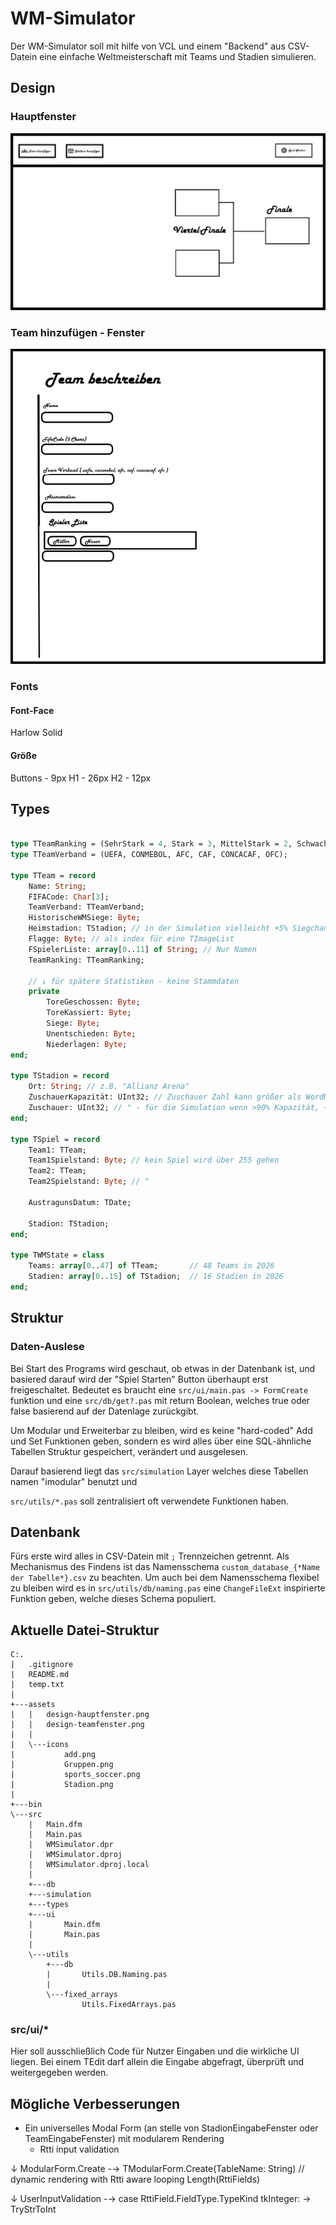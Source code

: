 # WM-Simulator


Der WM-Simulator soll mit hilfe von VCL und einem "Backend" aus CSV-Datein eine einfache Weltmeisterschaft mit Teams und Stadien simulieren.


## Design
### Hauptfenster
![Designvorschlag - Hauptfenster](assets/design-hauptfenster.png)


### Team hinzufügen - Fenster
![Designvorschlag - Teamfenster](assets/design-teamfenster.png)


### Fonts

#### Font-Face
Harlow Solid

#### Größe
Buttons - 9px
H1 - 26px
H2 - 12px


## Types

```Pascal

type TTeamRanking = (SehrStark = 4, Stark = 3, MittelStark = 2, Schwach = 1);
type TTeamVerband = (UEFA, CONMEBOL, AFC, CAF, CONCACAF, OFC);

type TTeam = record
    Name: String;
    FIFACode: Char[3];
    TeamVerband: TTeamVerband;
    HistorischeWMSiege: Byte;
    Heimstadion: TStadion; // in der Simulation vielleicht +5% Siegchancen
    Flagge: Byte; // als index für eine TImageList
    FSpielerListe: array[0..11] of String; // Nur Namen
    TeamRanking: TTeamRanking;

    // ↓ für spätere Statistiken - keine Stammdaten
    private
        ToreGeschossen: Byte;
        ToreKassiert: Byte;
        Siege: Byte;
        Unentschieden: Byte;
        Niederlagen: Byte;
end;

type TStadion = record
    Ort: String; // z.B. "Allianz Arena"
    ZuschauerKapazität: UInt32; // Zuschauer Zahl kann größer als WordMax 65'535 sein
    Zuschauer: UInt32; // " - für die Simulation wenn >90% Kapazität, +5% Siegchancen wenn Heimstadion
end;

type TSpiel = record
    Team1: TTeam;
    Team1Spielstand: Byte; // kein Spiel wird über 255 gehen
    Team2: TTeam;
    Team2Spielstand: Byte; // "

    AustragunsDatum: TDate;

    Stadion: TStadion;
end;

type TWMState = class
    Teams: array[0..47] of TTeam;       // 48 Teams in 2026
    Stadien: array[0..15] of TStadion;  // 16 Stadien in 2026
end;
```


## Struktur

### Daten-Auslese
Bei Start des Programs wird geschaut, ob etwas in der Datenbank ist, und basiered darauf wird der "Spiel Starten" Button überhaupt erst freigeschaltet. Bedeutet es braucht eine `src/ui/main.pas -> FormCreate` funktion und eine `src/db/get?.pas` mit return Boolean, welches true oder false basierend auf der Datenlage zurückgibt.

Um Modular und Erweiterbar zu bleiben, wird es keine "hard-coded" Add und Set Funktionen geben, sondern es wird alles über eine SQL-ähnliche Tabellen Struktur gespeichert, verändert und ausgelesen.

Darauf basierend liegt das `src/simulation` Layer welches diese Tabellen namen "imodular" benutzt und 

`src/utils/*.pas` soll zentralisiert oft verwendete Funktionen haben.


## Datenbank

Fürs erste wird alles in CSV-Datein mit `;` Trennzeichen getrennt.
Als Mechanismus des Findens ist das Namensschema `custom_database_{*Name der Tabelle*}.csv` zu beachten.
Um auch bei dem Namensschema flexibel zu bleiben wird es in `src/utils/db/naming.pas` eine `ChangeFileExt` inspirierte Funktion geben, welche dieses Schema populiert.


## Aktuelle Datei-Struktur

```
C:.
|   .gitignore
|   README.md
|   temp.txt
|   
+---assets
|   |   design-hauptfenster.png
|   |   design-teamfenster.png
|   |   
|   \---icons
|           add.png
|           Gruppen.png
|           sports_soccer.png
|           Stadion.png
|           
+---bin
\---src
    |   Main.dfm
    |   Main.pas
    |   WMSimulator.dpr
    |   WMSimulator.dproj
    |   WMSimulator.dproj.local
    |   
    +---db
    +---simulation
    +---types
    +---ui
    |       Main.dfm
    |       Main.pas
    |       
    \---utils
        +---db
        |       Utils.DB.Naming.pas
        |       
        \---fixed_arrays
                Utils.FixedArrays.pas
```


### src/ui/*

Hier soll ausschließlich Code für Nutzer Eingaben und die wirkliche UI liegen.
Bei einem TEdit darf allein die Eingabe abgefragt, überprüft und weitergegeben werden.



## Mögliche Verbesserungen

- Ein universelles Modal Form (an stelle von StadionEingabeFenster oder TeamEingabeFenster) mit modularem Rendering
    - Rtti input validation

↓ ModularForm.Create
-→ TModularForm<T>.Create(TableName: String) // dynamic rendering with Rtti aware looping Length(RttiFields)

↓ UserInputValidation
-→ case RttiField.FieldType.TypeKind
    tkInteger: -> TryStrToInt